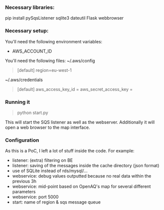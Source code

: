 ### Necessary libraries:
pip install pySqsListener sqlite3 dateutil Flask webbrowser

### Necessary setup:
You'll need the following environment variables:
* AWS_ACCOUNT_ID

You'll need the following files:
~/.aws/config
> [default]
> region=eu-west-1

~/.aws/credentials
> [default]
> aws_access_key_id = <access key>
> aws_secret_access_key = <secret key>


### Running it
> python start.py

This will start the SQS listener as well as the webserver.
Additionally it will open a web browser to the map interface.


### Configuration
As this is a PoC, I left a lot of stuff inside the code.
For example:
- listener: (extra) filtering on BE
- listener: saving of the messages inside the cache directory (json format)
- use of SQLite instead of rds/mysql/...
- webservice: debug values outputted because no real data within the previous 3h
- webservice: mid-point based on OpenAQ's map for several different parameters
- webservice: port 5000
- start: name of region & sqs message queue
